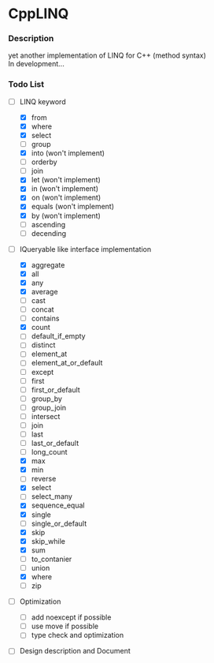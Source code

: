 # CppLINQ
### Description
yet another implementation of LINQ for C++ (method syntax)  
In development...

### Todo List
- [ ] LINQ keyword
  - [x] from
  - [x] where
  - [x] select
  - [ ] group
  - [x] into (won't implement)
  - [ ] orderby
  - [ ] join
  - [x] let (won't implement)
  - [x] in (won't implement)
  - [x] on (won't implement)
  - [x] equals (won't implement)
  - [x] by (won't implement)
  - [ ] ascending
  - [ ] decending
- [ ] IQueryable like interface implementation
  - [x] aggregate
  - [x] all
  - [x] any
  - [x] average
  - [ ] cast
  - [ ] concat
  - [ ] contains
  - [x] count
  - [ ] default_if_empty
  - [ ] distinct
  - [ ] element_at
  - [ ] element_at_or_default
  - [ ] except
  - [ ] first
  - [ ] first_or_default
  - [ ] group_by
  - [ ] group_join
  - [ ] intersect
  - [ ] join
  - [ ] last
  - [ ] last_or_default
  - [ ] long_count
  - [x] max
  - [x] min
  - [ ] reverse
  - [x] select
  - [ ] select_many
  - [x] sequence_equal
  - [x] single
  - [ ] single_or_default
  - [x] skip
  - [x] skip_while
  - [x] sum
  - [ ] to_contanier
  - [ ] union
  - [x] where
  - [ ] zip
- [ ] Optimization
  - [ ] add noexcept if possible
  - [ ] use move if possible
  - [ ] type check and optimization
- [ ] Design description and Document


